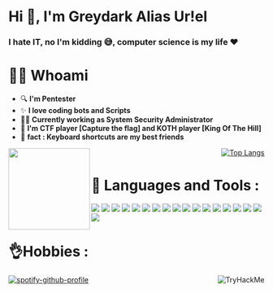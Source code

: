 <h1 align="left">Hi 👋, I'm Greydark Alias Ur!el </h1>

###

<h3 align="left">I hate IT, no I'm kidding 😅, computer science is my life ❤️</h3>


# 🙋‍♂️ **Whoami**
-   🔍 **I'm Pentester**
-   ✨ **I love coding bots and Scripts**
-   👨‍💻 **Currently working as System Security Administrator**
-   🚩 **I'm CTF player [Capture the flag] and KOTH player [King Of The Hill]**
-   🎲 **fact : Keyboard shortcuts are my best friends**

<img align="left" height="160" src="https://github-readme-stats.vercel.app/api?username=U4i5&theme=algolia&show_icons=true" />

<div align="right">

 [![Top Langs](https://github-readme-stats.vercel.app/api/top-langs/?username=U4I5&layout=compact&theme=algolia&hide_border=true)](https://github.com/anuraghazra/github-readme-stats) 

</div>





# 🚀 **Languages and Tools :**

<p>
    <img src="https://img.shields.io/badge/Python-FFD43B?style=for-the-badge&logo=python&logoColor=blue" />
    <img src="https://img.shields.io/badge/powershell-5391FE?style=for-the-badge&logo=powershell&logoColor=white" />
    <img src="https://img.shields.io/badge/Linux-FCC624?style=for-the-badge&logo=linux&logoColor=black" />
    <img src="https://img.shields.io/badge/Red%20Hat-EE0000?style=for-the-badge&logo=redhat&logoColor=white" />
    <img src="https://img.shields.io/badge/GNU%20Bash-4EAA25?style=for-the-badge&logo=GNU%20Bash&logoColor=white" />
    <img src="https://img.shields.io/badge/Kali_Linux-557C94?style=for-the-badge&logo=kali-linux&logoColor=white" />
    <img src="https://img.shields.io/badge/GitLab-330F63?style=for-the-badge&logo=gitlab&logoColor=white" />
    <img src="https://img.shields.io/badge/Raspberry%20Pi-A22846?style=for-the-badge&logo=Raspberry%20Pi&logoColor=white" />
    <img src="https://img.shields.io/badge/Vagrant-1868F2?style=for-the-badge&logo=Vagrant&logoColor=white" />
    <img src="https://img.shields.io/badge/VSCode-0078D4?style=for-the-badge&logo=visual%20studio%20code&logoColor=white" />
    <img src="https://img.shields.io/badge/Notion-000000?style=for-the-badge&logo=notion&logoColor=white" />
    <img src="https://img.shields.io/badge/tmux-1BB91F?style=for-the-badge&logo=tmux&logoColor=white" />
   <img src="https://img.shields.io/badge/Debian-A81D33?style=for-the-badge&logo=debian&logoColor=white" />
   <img src="https://img.shields.io/badge/Android-3DDC84?style=for-the-badge&logo=android&logoColor=whitee" />
   <img src="https://img.shields.io/badge/C-00599C?style=for-the-badge&logo=c&logoColor=white" />
   <img src="https://img.shields.io/badge/MySQL-005C84?style=for-the-badge&logo=mysql&logoColor=white" />
   <img src="https://img.shields.io/badge/Nextcloud-0082C9?style=for-the-badge&logo=Nextcloud&logoColor=white" />
   <img src="https://img.shields.io/badge/Shell_Script-121011?style=for-the-badge&logo=gnu-bash&logoColor=white" />
</p>

# 👌**Hobbies :**

<img align="right" src="https://tryhackme-badges.s3.amazonaws.com/Greydark.png" alt="TryHackMe"> 

[![spotify-github-profile](https://spotify-github-profile.vercel.app/api/view?uid=66k0lts987yw8axmnek5p281h&cover_image=true&theme=natemoo-re&bar_color=0080ff&bar_color_cover=true)](https://spotify-github-profile.vercel.app/api/view?uid=66k0lts987yw8axmnek5p281h&redirect=true)



